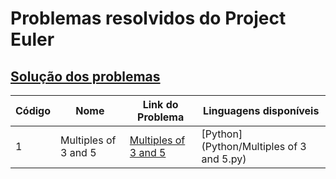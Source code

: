 # Problemas resolvidos do Project Euler

## [Solução dos problemas](SOLUÇÕES.md)

|Código|Nome|Link do Problema|Linguagens disponíveis|
|------|----|----------------|----------------------|
|1     |Multiples of 3 and 5|[Multiples of 3 and 5](https://projecteuler.net/problem=1)|[Python](Python/Multiples of 3 and 5.py)